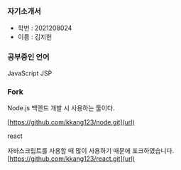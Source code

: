 ### **자기소개서**

- 학번 : 2021208024
- 이름 : 김지헌

### **공부중인 언어**

JavaScript
JSP


### **Fork**

Node.js
백엔드 개발 시 사용하는 툴이다.

[https://github.com/kkang123/node.git](url)

react

자바스크립트를 사용할 때 많이 사용하기 때문에 포크하였습니다.
[https://github.com/kkang123/react.git](url)
